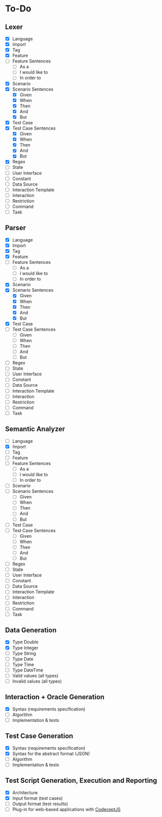 # To-Do

## Lexer

- [X] Language
- [X] Import
- [X] Tag
- [X] Feature
- [ ] Feature Sentences
  - [ ] As a
  - [ ] I would like to
  - [ ] In order to
- [X] Scenario
- [X] Scenario Sentences
  - [X] Given
  - [X] When
  - [X] Then
  - [X] And
  - [X] But  
- [X] Test Case  
- [X] Test Case Sentences
  - [X] Given
  - [X] When
  - [X] Then
  - [X] And
  - [X] But  
- [X] Regex
- [ ] State
- [ ] User Interface
- [ ] Constant
- [ ] Data Source
- [ ] Interaction Template
- [ ] Interaction
- [ ] Restriction
- [ ] Command
- [ ] Task

## Parser

- [X] Language
- [X] Import
- [X] Tag
- [X] Feature
- [ ] Feature Sentences
  - [ ] As a
  - [ ] I would like to
  - [ ] In order to
- [X] Scenario
- [X] Scenario Sentences
  - [X] Given
  - [X] When
  - [X] Then
  - [X] And
  - [X] But  
- [X] Test Case  
- [ ] Test Case Sentences
  - [ ] Given
  - [ ] When
  - [ ] Then
  - [ ] And
  - [ ] But  
- [ ] Regex
- [ ] State
- [ ] User Interface
- [ ] Constant
- [ ] Data Source
- [ ] Interaction Template
- [ ] Interaction
- [ ] Restriction
- [ ] Command
- [ ] Task

## Semantic Analyzer

- [ ] Language
- [X] Import
- [ ] Tag
- [ ] Feature
- [ ] Feature Sentences
  - [ ] As a
  - [ ] I would like to
  - [ ] In order to
- [ ] Scenario
- [ ] Scenario Sentences
  - [ ] Given
  - [ ] When
  - [ ] Then
  - [ ] And
  - [ ] But  
- [ ] Test Case  
- [ ] Test Case Sentences
  - [ ] Given
  - [ ] When
  - [ ] Then
  - [ ] And
  - [ ] But  
- [ ] Regex
- [ ] State
- [ ] User Interface
- [ ] Constant
- [ ] Data Source
- [ ] Interaction Template
- [ ] Interaction
- [ ] Restriction
- [ ] Command
- [ ] Task

## Data Generation

- [X] Type Double
- [X] Type Integer
- [ ] Type String
- [ ] Type Date
- [ ] Type Time
- [ ] Type DateTime
- [ ] Valid values (all types)
- [ ] Invalid values (all types)

## Interaction + Oracle Generation

- [X] Syntax (requirements specification)
- [ ] Algorithm
- [ ] Implementation & tests

## Test Case Generation

- [X] Syntax (requirements specification)
- [X] Syntax for the abstract format (JSON)
- [ ] Algorithm
- [ ] Implementation & tests

## Test Script Generation, Execution and Reporting

- [X] Architecture
- [X] Input format (test cases)
- [ ] Output format (test results)
- [ ] Plug-in for web-based applications with [CodeceptJS](http://codecept.io)